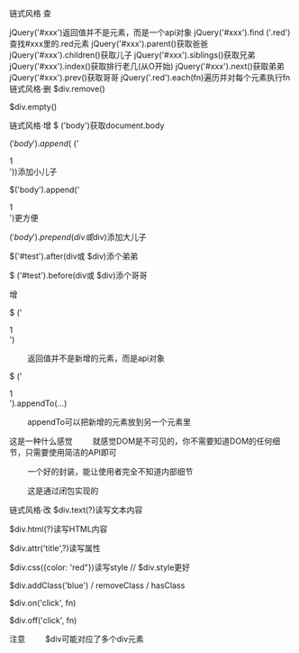 链式风格
查

jQuery('#xxx')返回值并不是元素，而是一个api对象
jQuery('#xxx').find ('.red')查找#xxx里的.red元素
jQuery('#xxx').parent()获取爸爸
jQuery('#xxx').children()获取儿子
jQuery('#xxx').siblings()获取兄弟
jQuery('#xxx').index()获取排行老几(从O开始)
jQuery('#xxx').next()获取弟弟
jQuery('#xxx').prev()获取哥哥
jQuery('.red').each(fn)遍历并对每个元素执行fn
链式风格·删
$div.remove()

$div.empty()

链式风格·增
$ ('body')获取document.body

$('body' ).append($ ('<div>1</div>'))添加小儿子

$('body').append('<div>1</div>')更方便

$('body').prepend(div或$div)添加大儿子

$('#test').after(div或 $div)添个弟弟

$ ('#test').before(div或 $div)添个哥哥

增

$ ('<div><span>1</span></div>')

   返回值并不是新增的元素，而是api对象

$ ('<div><span>1</span></div>').appendTo(...)

   appendTo可以把新增的元素放到另一个元素里

这是一种什么感觉
   就感觉DOM是不可见的，你不需要知道DOM的任何细节，只需要使用简洁的API即可

   一个好的封装，能让使用者完全不知道内部细节

   这是通过闭包实现的

链式风格·改
$div.text(?)读写文本内容

$div.html(?)读写HTML内容

$div.attr('title',?)读写属性

$div.css({color: 'red"})读写style // $div.style更好

$div.addClass('blue') / removeClass / hasClass

$div.on('click', fn)

$div.off('click', fn)

注意
   $div可能对应了多个div元素